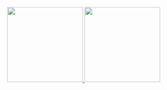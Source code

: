 <div>
  <a href="https://github.com/nkjzm">
    <img height="176" src="https://github-readme-stats.vercel.app/api?username=nkjzm&count_private=true&show_icons=true&include_all_commits=true&theme=tokyonight">
  </a>
  <a href="https://github.com/nkjzm">
    <img height="176" src="https://github-readme-stats.vercel.app/api/top-langs/?username=nkjzm&layout=compact&theme=tokyonight">
  </a>
</div>


